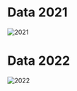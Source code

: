 # Data 2021
![2021](https://github.com/Nay45/Venturo_Internship/assets/101272430/c4a2888b-4c78-4853-b036-d25204069217)

# Data 2022
![2022](https://github.com/Nay45/Venturo_Internship/assets/101272430/3618070e-39c7-4ff6-946a-edc1eef72c5b)

